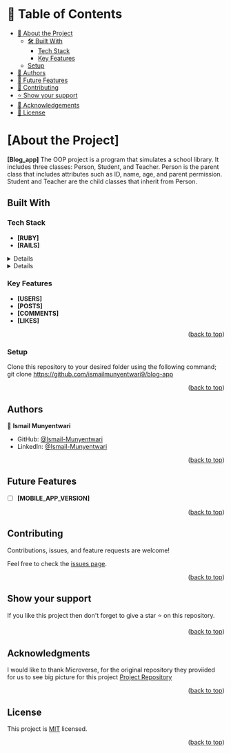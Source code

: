 # 📗 Table of Contents

- [📖 About the Project](#About-the-Project)
  - [🛠 Built With](#built-with)
    - [Tech Stack](#tech-stack)
    - [Key Features](#key-features)
  - [Setup](#setup)
- [👥 Authors](#Authors)
- [🔭 Future Features](#future-features)
- [🤝 Contributing](#contributing)
- [⭐️ Show your support](#Show-your-support)
- [🙏 Acknowledgements](#Acknowledgments)
- [📝 License](#license)

<!-- PROJECT DESCRIPTION -->

# [About the Project] <a name="Blog_app"></a>

**[Blog_app]** The OOP project is a program that simulates a school library. It includes three classes: Person, Student, and Teacher. Person is the parent class that includes attributes such as ID, name, age, and parent permission. Student and Teacher are the child classes that inherit from Person.

##  Built With <a name="RUBY"></a>
### Tech Stack <a name="tech-Stack"></a>
- **[RUBY]**
- **[RAILS]**
<details>
  <ul>
    <li><a href="https://developer.mozilla.org/en-US/docs/Web/RUBY">RUBY</a></li>
  </ul>
</details>
<details>
  <ul>
    <li><a href="https://developer.mozilla.org/en-US/docs/Web/RAILS">RAILS</a></li>
  </ul>
</details>
<!-- Features -->

### Key Features <a name="key-features"></a>

- **[USERS]**
- **[POSTS]**
- **[COMMENTS]**
- **[LIKES]**

<p align="right">(<a href="#readme-top">back to top</a>)</p>

### Setup

Clone this repository to your desired folder using the following command; git clone https://github.com/ismailmunyentwari9/blog-app

<p align="right">(<a href="#readme-top">back to top</a>)</p>

<!-- AUTHORS -->

## Authors <a name="authors"></a>

👤 **Ismail Munyentwari**

- GitHub: [@Ismail-Munyentwari](https://github.com/ismailmunyentwari9)
- LinkedIn: [@Ismail-Munyentwari](https://www.linkedin.com/in/munyentwari-ismail-754718191/)

<p align="right">(<a href="#readme-top">back to top</a>)</p>

<!-- FUTURE FEATURES -->

## Future Features <a name="future-features"></a>

- [ ] **[MOBILE_APP_VERSION]**

<p align="right">(<a href="#readme-top">back to top</a>)</p>

<!-- CONTRIBUTING -->

##  Contributing <a name="contributing"></a>

Contributions, issues, and feature requests are welcome!

Feel free to check the [issues page](https://github.com/ismailmunyentwari9/blog-app/issues).

<p align="right">(<a href="#readme-top">back to top</a>)</p>

<!-- SUPPORT -->

## Show your support <a name="support"></a>

If you like this project then don't forget to give a star ⭐ on this repository.

<p align="right">(<a href="#readme-top">back to top</a>)</p>

<!-- ACKNOWLEDGEMENTS -->

## Acknowledgments <a name="acknowledgements"></a>

I would like to thank Microverse, for the original repository they proviided for us to see big picture for this project  [Project Repository](https://github.com/microverseinc/curriculum-rails/blob/main/blog-app/projects/creating_data_model_project_v1_2.md)

<p align="right">(<a href="#readme-top">back to top</a>)</p>

<!-- LICENSE -->

## License <a name="license"></a>

This project is [MIT](LICENSE) licensed.

<p align="right">(<a href="#readme-top">back to top</a>)</p>
